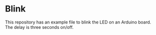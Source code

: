 # Blink

This repository has an example file to blink the LED on an Arduino board.  The delay is three seconds on/off.
